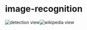 # image-recognition

![detection view](https://user-images.githubusercontent.com/81293687/235297014-443044b8-87d8-445c-afa6-460c7dbaa265.png)![wikipedia view](https://user-images.githubusercontent.com/81293687/235297043-e6b09a01-d58d-43d5-adb7-0004d8e8a9ca.png)

